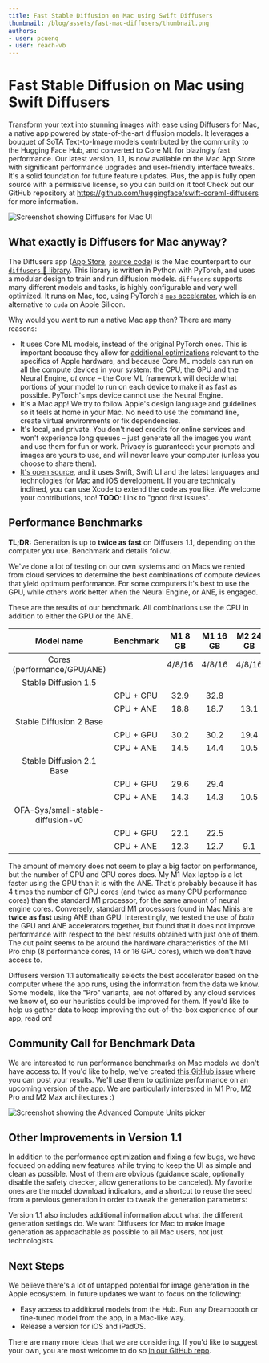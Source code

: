 ```yaml
---
title: Fast Stable Diffusion on Mac using Swift Diffusers
thumbnail: /blog/assets/fast-mac-diffusers/thumbnail.png
authors:
- user: pcuenq
- user: reach-vb
---
```


# Fast Stable Diffusion on Mac using Swift Diffusers

<!-- {blog_metadata} -->
<!-- {authors} -->

Transform your text into stunning images with ease using Diffusers for Mac, a native app powered by state-of-the-art diffusion models. It leverages a bouquet of SoTA Text-to-Image models contributed by the community to the Hugging Face Hub, and converted to Core ML for blazingly fast performance. Our latest version, 1.1, is now available on the Mac App Store with significant performance upgrades and user-friendly interface tweaks. It's a solid foundation for future feature updates. Plus, the app is fully open source with a permissive license, so you can build on it too! Check out our GitHub repository at https://github.com/huggingface/swift-coreml-diffusers for more information.

<img style="border:none;" alt="Screenshot showing Diffusers for Mac UI" src="https://huggingface.co/datasets/huggingface/documentation-images/resolve/main/blog/fast-mac-diffusers/UI.png" />

## What exactly is Diffusers for Mac anyway?

The Diffusers app ([App Store](https://apps.apple.com/app/diffusers/id1666309574), [source code](https://github.com/huggingface/swift-coreml-diffusers)) is the Mac counterpart to our [`diffusers` 🧨 library](https://github.com/huggingface/diffusers). This library is written in Python with PyTorch, and uses a modular design to train and run diffusion models. `diffusers` supports many different models and tasks, is highly configurable and very well optimized. It runs on Mac, too, using PyTorch's [`mps` accelerator](https://huggingface.co/docs/diffusers/optimization/mps), which is an alternative to `cuda` on Apple Silicon.

Why would you want to run a native Mac app then? There are many reasons:
- It uses Core ML models, instead of the original PyTorch ones. This is important because they allow for [additional optimizations](https://machinelearning.apple.com/research/stable-diffusion-coreml-apple-silicon) relevant to the specifics of Apple hardware, and because Core ML models can run on all the compute devices in your system: the CPU, the GPU and the Neural Engine, _at once_ – the Core ML framework will decide what portions of your model to run on each device to make it as fast as possible. PyTorch's `mps` device cannot use the Neural Engine.
- It's a Mac app! We try to follow Apple's design language and guidelines so it feels at home in your Mac. No need to use the command line, create virtual environments or fix dependencies.
- It's local, and private. You don't need credits for online services and won't experience long queues – just generate all the images you want and use them for fun or work. Privacy is guaranteed: your prompts and images are yours to use, and will never leave your computer (unless you choose to share them).
- [It's open source](https://github.com/huggingface/swift-coreml-diffusers), and it uses Swift, Swift UI and the latest languages and technologies for Mac and iOS development. If you are technically inclined, you can use Xcode to extend the code as you like. We welcome your contributions, too! **TODO**: Link to "good first issues".

## Performance Benchmarks

**TL;DR:** Generation is up to **twice as fast** on Diffusers 1.1, depending on the computer you use. Benchmark and details follow.

We've done a lot of testing on our own systems and on Macs we rented from cloud services to determine the best combinations of compute devices that yield optimum performance. For some computers it's best to use the GPU, while others work better when the Neural Engine, or ANE, is engaged.

These are the results of our benchmark. All combinations use the CPU in addition to either the GPU or the ANE.

|             Model name            | Benchmark | M1 8 GB | M1 16 GB  | M2 24 GB | M1 Max 64 GB |
|:---------------------------------:|-----------|:-------:|:---------:|:--------:|:------------:|
| Cores (performance/GPU/ANE)       |           |  4/8/16 |   4/8/16  |  4/8/16  |    8/32/16   |
| Stable Diffusion 1.5              |           |         |           |          |              |
|                                   | CPU + GPU |   32.9  |    32.8   |          |       9      |
|                                   | CPU + ANE |   18.8  |    18.7   | 13.1     |     20.4     |
| Stable Diffusion 2 Base           |           |         |           |          |              |
|                                   | CPU + GPU |   30.2  |    30.2   | 19.4     |      8.3     |
|                                   | CPU + ANE |   14.5  |    14.4   | 10.5     |     15.3     |
| Stable Diffusion 2.1 Base         |           |         |           |          |              |
|                                   | CPU + GPU |   29.6  |    29.4   |          |      8.3     |
|                                   | CPU + ANE |   14.3  |    14.3   | 10.5     |     15.3     |
| OFA-Sys/small-stable-diffusion-v0 |           |         |           |          |              |
|                                   | CPU + GPU |   22.1  |    22.5   |          |      6.3     |
|                                   | CPU + ANE |   12.3  |    12.7   | 9.1      |     13.2     |

The amount of memory does not seem to play a big factor on performance, but the number of CPU and GPU cores does. My M1 Max laptop is a lot faster using the GPU than it is with the ANE. That's probably because it has 4 times the number of GPU cores (and twice as many CPU performance cores) than the standard M1 processor, for the same amount of neural engine cores. Conversely, standard M1 processors found in Mac Minis are **twice as fast** using ANE than GPU. Interestingly, we tested the use of _both_ the GPU and ANE accelerators together, but found that it does not improve performance with respect to the best results obtained with just one of them. The cut point seems to be around the hardware characteristics of the M1 Pro chip (8 performance cores, 14 or 16 GPU cores), which we don't have access to.

Diffusers version 1.1 automatically selects the best accelerator based on the computer where the app runs, using the information from the data we know. Some models, like the "Pro" variants, are not offered by any cloud services we know of, so our heuristics could be improved for them. If you'd like to help us gather data to keep improving the out-of-the-box experience of our app, read on!

## Community Call for Benchmark Data

We are interested to run performance benchmarks on Mac models we don't have access to. If you'd like to help, we've created [this GitHub issue](https://github.com/huggingface/swift-coreml-diffusers/issues/31) where you can post your results. We'll use them to optimize performance on an upcoming version of the app. We are particularly interested in M1 Pro, M2 Pro and M2 Max architectures :)

<img style="border:none;display:block;margin-left:auto;margin-right:auto;" alt="Screenshot showing the Advanced Compute Units picker" src="https://huggingface.co/datasets/huggingface/documentation-images/resolve/main/blog/fast-mac-diffusers/Advanced.png" />

## Other Improvements in Version 1.1

In addition to the performance optimization and fixing a few bugs, we have focused on adding new features while trying to keep the UI as simple and clean as possible. Most of them are obvious (guidance scale, optionally disable the safety checker, allow generations to be canceled). My favorite ones are the model download indicators, and a shortcut to reuse the seed from a previous generation in order to tweak the generation parameters:

Version 1.1 also includes additional information about what the different generation settings do. We want Diffusers for Mac to make image generation as approachable as possible to all Mac users, not just technologists.

## Next Steps

We believe there's a lot of untapped potential for image generation in the Apple ecosystem. In future updates we want to focus on the following:

- Easy access to additional models from the Hub. Run any Dreambooth or fine-tuned model from the app, in a Mac-like way.
- Release a version for iOS and iPadOS.

There are many more ideas that we are considering. If you'd like to suggest your own, you are most welcome to do so [in our GitHub repo](https://github.com/huggingface/swift-coreml-diffusers).
